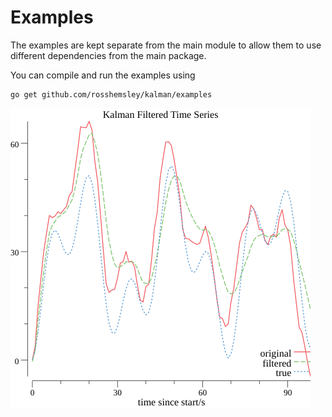 # Examples

The examples are kept separate from the main module to allow them to use different dependencies from the main package.

You can compile and run the examples using

```bash
go get github.com/rosshemsley/kalman/examples
```

![Alt text](images/plot.png?raw=true "Foo")
